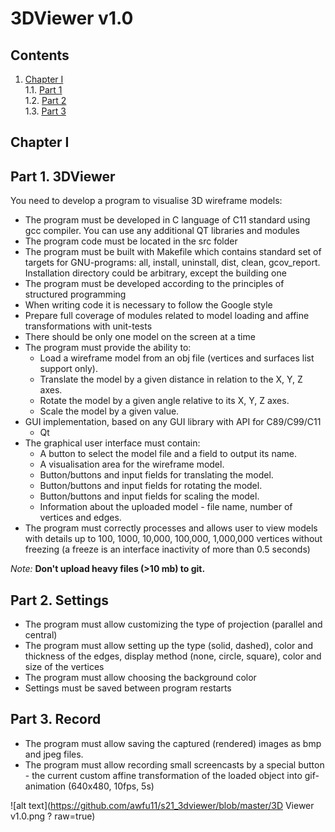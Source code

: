 # 3DViewer v1.0

## Contents

1. [Chapter I](#chapter-i) \
   1.1. [Part 1](#part-1-3dviewer) \
   1.2. [Part 2](#part-2-settings) \
   1.3. [Part 3](#part-3-record)

## Chapter I

## Part 1. 3DViewer

You need to develop a program to visualise 3D wireframe models:

- The program must be developed in C language of C11 standard using gcc compiler. You can use any additional QT libraries and modules
- The program code must be located in the src folder
- The program must be built with Makefile which contains standard set of targets for GNU-programs: all, install, uninstall, dist, clean, gcov_report. Installation directory could be arbitrary, except the building one
- The program must be developed according to the principles of structured programming
- When writing code it is necessary to follow the Google style
- Prepare full coverage of modules related to model loading and affine transformations with unit-tests
- There should be only one model on the screen at a time
- The program must provide the ability to:
    - Load a wireframe model from an obj file (vertices and surfaces list support only).
    - Translate the model by a given distance in relation to the X, Y, Z axes.
    - Rotate the model by a given angle relative to its X, Y, Z axes.
    - Scale the model by a given value.
- GUI implementation, based on any GUI library with API for C89/C99/C11 <br/>
  * Qt
- The graphical user interface must contain:
    - A button to select the model file and a field to output its name.
    - A visualisation area for the wireframe model.
    - Button/buttons and input fields for translating the model.
    - Button/buttons and input fields for rotating the model.
    - Button/buttons and input fields for scaling the model.
    - Information about the uploaded model - file name, number of vertices and edges.
- The program must correctly processes and allows user to view models with details up to 100, 1000, 10,000, 100,000, 1,000,000  vertices without freezing (a freeze is an interface inactivity of more than 0.5 seconds)

*Note:* **Don't upload heavy files (>10 mb) to git.**

## Part 2. Settings

- The program must allow customizing the type of projection (parallel and central)
- The program must allow setting up the type (solid, dashed), color and thickness of the edges, display method (none, circle, square), color and size of the vertices
- The program must allow choosing the background color
- Settings must be saved between program restarts

## Part 3. Record

- The program must allow saving the captured (rendered) images as bmp and jpeg files.
- The program must allow recording small screencasts by a special button - the current custom affine transformation of the loaded object into gif-animation (640x480, 10fps, 5s)


![alt text](https://github.com/awfu11/s21_3dviewer/blob/master/3D Viewer v1.0.png ? raw=true)
